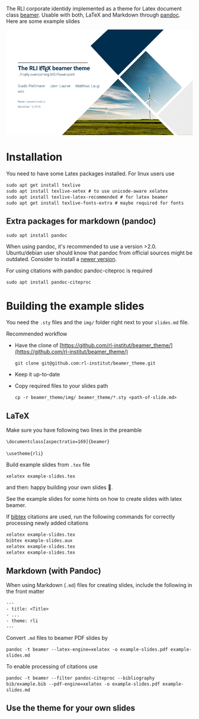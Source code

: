 The RLI corporate identidy implemented as a theme for Latex document class [beamer](https://en.wikibooks.org/wiki/LaTeX/Presentations). Usable with both, LaTeX and Markdown through [pandoc](https://pandoc.org/). Here are some example slides  

![](img/example_slides.gif)

# Installation

You need to have some Latex packages installed. For linux users use

```
sudo apt get install texlive
sudo apt install texlive-xetex # to use unicode-aware xelatex
sudo apt install texlive-latex-recommended # for latex beamer
sudo apt get install texlive-fonts-extra # maybe required for fonts
```

## Extra packages for markdown (pandoc)

```
sudo apt install pandoc
```

When using pandoc, it's recommended to use a version >2.0. Ubuntu/debian user should know that pandoc from official sources might be outdated. Consider to install a [newer version](https://pandoc.org/installing.html).

For using citations with pandoc pandoc-citeproc is required

```
sudo apt install pandoc-citeproc
```


# Building the example slides

You need the `.sty` files and the `img/` folder right next to your `slides.md` file.

Recommended workflow
  - Have the clone of [https://github.com/rl-institut/beamer_theme/](https://github.com/rl-institut/beamer_theme/)
    
    ```
    git clone git@github.com:rl-institut/beamer_theme.git
    ```
  - Keep it up-to-date
  - Copy required files to your slides path

    ```
    cp -r beamer_theme/img/ beamer_theme/*.sty <path-of-slide.md> 
    ```

## LaTeX

Make sure you have following two lines in the preamble

```
\documentclass[aspectratio=169]{beamer}

\usetheme{rli}
```

Build example slides from `.tex` file 

```
xelatex example-slides.tex
```

and then: happy building your own slides :tada:.

See the example slides for some hints on how to create slides with latex beamer.

If [bibtex](https://de.wikipedia.org/wiki/BibTeX) citations are used, run the following commands for correctly processing newly added citations

```
xelatex example-slides.tex
bibtex example-slides.aux
xelatex example-slides.tex
xelatex example-slides.tex
```
## Markdown (with Pandoc)

When using Markdown (`.md`) files for creating slides, include the following in the front matter

```
---
- title: <Title>
- ...
- theme: rli
---
```

Convert `.md` files to beamer PDF slides by

```
pandoc -t beamer --latex-engine=xelatex -o example-slides.pdf example-slides.md 
```

To enable processing of citations use

```
pandoc -t beamer --filter pandoc-citeproc --bibliography bib/example.bib --pdf-engine=xelatex -o example-slides.pdf example-slides.md
```

## Use the theme for your own slides
